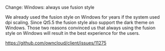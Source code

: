Change: Windows: always use fusion style

We already used the fusion style on Windows for years if the system used dpi scaling.
Since Qt5.5 the fusion style also support the dark theme on Windows.
Those two reasons convinced us that always using the fusion style on Windows will result
in the best experience for the users.

https://github.com/owncloud/client/issues/11275
